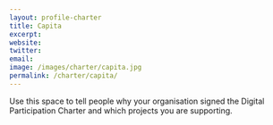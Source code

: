 ```yaml
---
layout: profile-charter
title: Capita
excerpt: 
website: 
twitter: 
email: 
image: /images/charter/capita.jpg
permalink: /charter/capita/
---
```


Use this space to tell people why your organisation signed the Digital Participation Charter and which projects you are supporting.